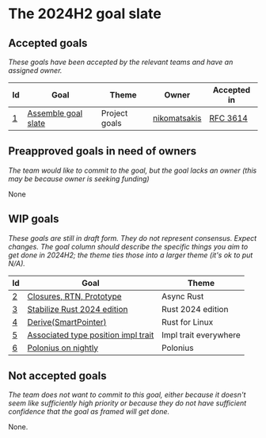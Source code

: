 # The 2024H2 goal slate

## Accepted goals

*These goals have been accepted by the relevant teams and have an assigned owner.*

| Id    | Goal                     | Theme         | Owner        | Accepted in                                          |
| ----- | ------------------------ | ------------- | ------------ | ------------------------------------------------------- |
| [1][] | [Assemble goal slate][1] | Project goals | [nikomatsakis][] | [RFC 3614](https://github.com/rust-lang/rfcs/pull/3614) |

[nikomatsakis]: https://github.com/nikomatsakis/
[Leadership council]: https://www.rust-lang.org/governance/teams/leadership-council

## Preapproved goals in need of owners

*The team would like to commit to the goal, but the goal lacks an owner (this may be because owner is seeking funding)*

None

## WIP goals

*These goals are still in draft form. They do not represent consensus. Expect changes. The goal column should describe the specific things you aim to get done in 2024H2; the theme ties those into a larger theme (it's ok to put N/A).*

| Id    | Goal                                     | Theme                 |
| ----- | ---------------------------------------- | --------------------- |
| [2][] | [Closures, RTN, Prototype][2]            | Async Rust            |
| [3][] | [Stabilize Rust 2024 edition][3]         | Rust 2024 edition     |
| [4][] | [Derive(SmartPointer)][4]                | Rust for Linux        |
| [5][] | [Associated type position impl trait][5] | Impl trait everywhere |
| [6][] | [Polonius on nightly][6]                 | Polonius              |

## Not accepted goals

*The team does not want to commit to this goal, either because it doesn't seem like sufficiently high priority or because they do not have sufficient confidence that the goal as framed will get done.*

None.

[1]: ./0001-Project-goal-slate.md
[2]: ./0002-Async-Rust.md
[3]: ./0003-Rust-2024-Edition.md
[4]: ./0004-RFL.md
[5]: ./0005-Impl-trait-everywhere.md
[6]: ./0006-Polonius.md
[7]: ./0007-Impl-trait-everywhere.md

